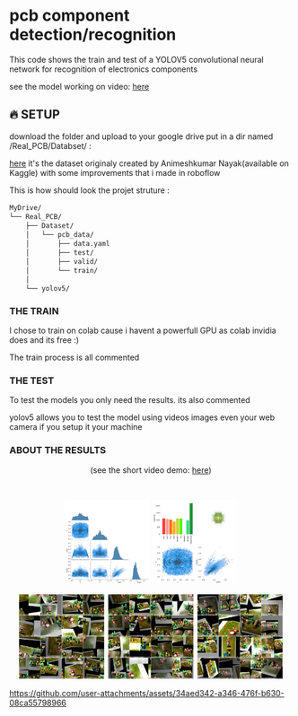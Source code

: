 # pcb component detection/recognition

This code shows the train and test of a YOLOV5 convolutional neural network for recognition of electronics components

see the model working on video: <a href="https://www.linkedin.com/embed/feed/update/urn:li:ugcPost:6893204326802948096">here</a>


## 🔥 SETUP

download the folder and upload to your google drive put in a dir named /Real_PCB/Databset/ :

<a href="https://drive.google.com/drive/folders/1odzD298ImaHI3NKozQNGIgKbflzgSWIn?usp=sharing">here</a> it's the dataset originaly created by Animeshkumar Nayak(available on Kaggle) with some improvements that i made in roboflow

This is how should look the projet struture :  
```
MyDrive/
└── Real_PCB/
    ├── Dataset/
    │   └── pcb_data/
    │       ├── data.yaml     
    │       ├── test/
    │       ├── valid/
    │       └── train/
    │   
    └── yolov5/
```
### THE TRAIN 

I chose to train on colab cause i havent a powerfull GPU as colab invidia does and its free :)

The train process is all commented 

### THE TEST

To test the models you only need the results. its also commented 

yolov5 allows you to test the model using videos images even your web camera if you setup it your machine    

### ABOUT THE RESULTS 

<p align="center">(see the short video demo: <a href="https://www.linkedin.com/embed/feed/update/urn:li:ugcPost:6893204326802948096">here</a>)</p>
<br>
<p align="center">
  <IMG src="yolov5s_results15/labels_correlogram.jpg"  width="30%">
  <IMG src="yolov5s_results15/labels.jpg"  width="30%">
</p>


<p align="center">
      <IMG src="yolov5s_results15/train_batch0.jpg" width="30%">&nbsp
      <IMG src="yolov5s_results15/train_batch1.jpg" width="30%">&nbsp
      <IMG src="yolov5s_results15/train_batch2.jpg" width="30%">
</p>

https://github.com/user-attachments/assets/34aed342-a346-476f-b630-08ca55798966
